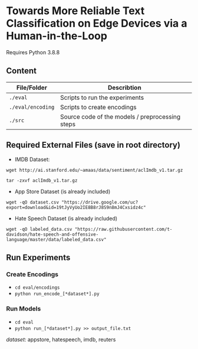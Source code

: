 
# Towards More Reliable Text Classification on Edge Devices via a Human-in-the-Loop

Requires Python 3.8.8

## Content

File/Folder|  Describtion
--- | --- 
`./eval` | Scripts to run the experiments
`./eval/encoding` | Scripts to create encodings
`./src` | Source code of the models / preprocessing steps

## Required External Files (save in root directory)
- IMDB Dataset: 

`wget http://ai.stanford.edu/~amaas/data/sentiment/aclImdb_v1.tar.gz`

`tar -zxvf aclImdb_v1.tar.gz`

- App Store Dataset (is already included)

`wget -qO dataset.csv "https://drive.google.com/uc?export=download&id=19tJyVyUo2IE8B8rJ8S9n8mJ4Cxsidz4c"`

- Hate Speech Dataset (is already included)

`wget -qO labeled_data.csv "https://raw.githubusercontent.com/t-davidson/hate-speech-and-offensive-language/master/data/labeled_data.csv"`

## Run Experiments
### Create Encodings
- `cd eval/encodings`
- `python run_encode_[*dataset*].py`

### Run Models
- `cd eval`
- `python run_[*dataset*].py >> output_file.txt`

*dataset*: appstore, hatespeech, imdb, reuters
